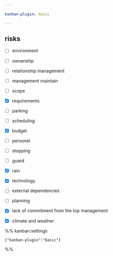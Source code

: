 ```yaml
---

kanban-plugin: basic

---
```


## risks

- [ ] environment
- [ ] ownership
- [ ] relationship management
- [ ] management maintain
- [ ] scope
- [x] requirements
- [ ] parking
- [ ] scheduling
- [x] budget
- [ ] personel
- [ ] stopping
- [ ] guard
- [x] rain
- [x] technology
- [ ] external dependencies
- [ ] planning
- [x] lack of commitment from the top management
- [x] climate and weather




%% kanban:settings
```
{"kanban-plugin":"basic"}
```
%%